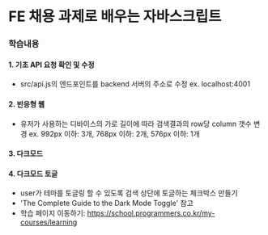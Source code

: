 # FE 채용 과제로 배우는 자바스크립트
### 학습내용  
#### 1. 기초 API 요청 확인 및 수정
- src/api.js의 엔드포인트를 backend 서버의 주소로 수정
  ex. localhost:4001
#### 2. 반응형 웹
- 유저가 사용하는 디바이스의 가로 길이에 따라 검색결과의 row당 column 갯수 변경
  ex. 992px 이하: 3개, 768px 이하: 2개, 576px 이하: 1개
#### 3. 다크모드
#### 4. 다크모드 토글
- user가 테마를 토글링 할 수 있도록 검색 상단에 토글하는 체크박스 만들기
- 'The Complete Guide to the Dark Mode Toggle' 참고
- 학습 페이지 이동하기: https://school.programmers.co.kr/my-courses/learning
